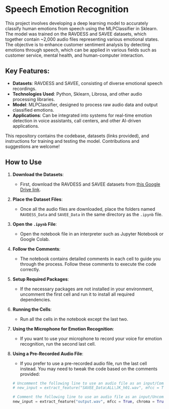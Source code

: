# Speech Emotion Recognition

This project involves developing a deep learning model to accurately classify human emotions from speech using the MLPClassifier in Sklearn. The model was trained on the RAVDESS and SAVEE datasets, which together contain ~2,000 audio files representing various emotional states. The objective is to enhance customer sentiment analysis by detecting emotions through speech, which can be applied in various fields such as customer service, mental health, and human-computer interaction.

## Key Features:
- **Datasets**: RAVDESS and SAVEE, consisting of diverse emotional speech recordings.
- **Technologies Used**: Python, Sklearn, Librosa, and other audio processing libraries.
- **Model**: MLPClassifier, designed to process raw audio data and output classified emotions.
- **Applications**: Can be integrated into systems for real-time emotion detection in voice assistants, call centers, and other AI-driven applications.

This repository contains the codebase, datasets (links provided), and instructions for training and testing the model. Contributions and suggestions are welcome!

## How to Use

1. **Download the Datasets**:
   - First, download the RAVDESS and SAVEE datasets from [this Google Drive link](https://drive.google.com/drive/folders/1ghWkRez4EY9j3IdnvS1G3-Da5eNEW47n?usp=sharing).

2. **Place the Dataset Files**:
   - Once all the audio files are downloaded, place the folders named `RAVDESS_Data` and `SAVEE_Data` in the same directory as the `.ipynb` file.

3. **Open the `.ipynb` File**:
   - Open the notebook file in an interpreter such as Jupyter Notebook or Google Colab.

4. **Follow the Comments**:
   - The notebook contains detailed comments in each cell to guide you through the process. Follow these comments to execute the code correctly.

5. **Setup Required Packages**:
   - If the necessary packages are not installed in your environment, uncomment the first cell and run it to install all required dependencies.

6. **Running the Cells**:
   - Run all the cells in the notebook except the last two.

7. **Using the Microphone for Emotion Recognition**:
   - If you want to use your microphone to record your voice for emotion recognition, run the second last cell.

8. **Using a Pre-Recorded Audio File**:
   - If you prefer to use a pre-recorded audio file, run the last cell instead. You may need to tweak the code based on the comments provided:
   ```python
   # Uncomment the following line to use an audio file as an input/Comment the following line to use recording as input
   # new_input = extract_feature("SAVEE_Data\ALL\JK_h01.wav", mfcc = True, chroma = True, mel = True)

   # Comment the following line to use an audio file as an input/Uncomment the following line to use recording as input
   new_input = extract_feature("output.wav", mfcc = True, chroma = True, mel = True)
